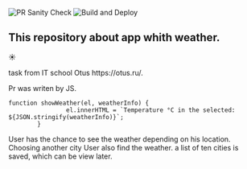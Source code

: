 ![PR Sanity Check](https://github.com/ValentinDankovtsev/js_weater_task/workflows/PR%20Sanity%20Check/badge.svg)
![Build and Deploy](https://github.com/ValentinDankovtsev/js_weater_task/workflows/Build%20and%20Deploy/badge.svg)

<h2>This repository about app whith weather.</h2><p>&#9728;</p>
task from IT school Otus https://otus.ru/.

Pr was writen by JS.

<pre><code>function showWeather(el, weatherInfo) {
                el.innerHTML = `Temperature °C in the selected: ${JSON.stringify(weatherInfo)}`;
        }</code></pre>

User has the chance to see the weather depending on his location. Choosing another city User also find the weather.
a list of ten cities is saved, which can be view later.

